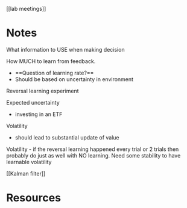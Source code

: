 [[lab meetings]]

# Notes
What information to USE when making decision

How MUCH to learn from feedback. 
- ==Question of learning rate?==
- Should be based on uncertainty in environment

Reversal learning experiment

Expected uncertainty
- investing in an ETF

Volatility 
- should lead to substantial update of value

Volatility - if the reversal learning happened every trial or 2 trials then probably do just as well with NO learning. Need some stability to have learnable volatility

[[Kalman filter]]



# Resources